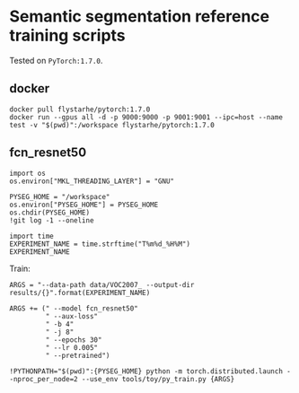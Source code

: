 # Semantic segmentation reference training scripts
Tested on `PyTorch:1.7.0`.

## docker
```
docker pull flystarhe/pytorch:1.7.0
docker run --gpus all -d -p 9000:9000 -p 9001:9001 --ipc=host --name test -v "$(pwd)":/workspace flystarhe/pytorch:1.7.0
```

## fcn_resnet50
```
import os
os.environ["MKL_THREADING_LAYER"] = "GNU"

PYSEG_HOME = "/workspace"
os.environ["PYSEG_HOME"] = PYSEG_HOME
os.chdir(PYSEG_HOME)
!git log -1 --oneline

import time
EXPERIMENT_NAME = time.strftime("T%m%d_%H%M")
EXPERIMENT_NAME
```

Train:
```
ARGS = "--data-path data/VOC2007_ --output-dir results/{}".format(EXPERIMENT_NAME)

ARGS += (" --model fcn_resnet50"
         " --aux-loss"
         " -b 4"
         " -j 8"
         " --epochs 30"
         " --lr 0.005"
         " --pretrained")

!PYTHONPATH="$(pwd)":{PYSEG_HOME} python -m torch.distributed.launch --nproc_per_node=2 --use_env tools/toy/py_train.py {ARGS}
```
